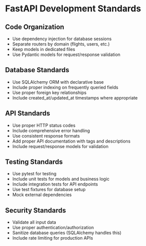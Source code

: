 # FastAPI Development Standards

## Code Organization

- Use dependency injection for database sessions
- Separate routers by domain (flights, users, etc.)
- Keep models in dedicated files
- Use Pydantic models for request/response validation

## Database Standards

- Use SQLAlchemy ORM with declarative base
- Include proper indexing on frequently queried fields
- Use proper foreign key relationships
- Include created_at/updated_at timestamps where appropriate

## API Standards

- Use proper HTTP status codes
- Include comprehensive error handling
- Use consistent response formats
- Add proper API documentation with tags and descriptions
- Include request/response models for validation

## Testing Standards

- Use pytest for testing
- Include unit tests for models and business logic
- Include integration tests for API endpoints
- Use test fixtures for database setup
- Mock external dependencies

## Security Standards

- Validate all input data
- Use proper authentication/authorization
- Sanitize database queries (SQLAlchemy handles this)
- Include rate limiting for production APIs
